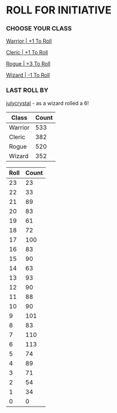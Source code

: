 # ROLL FOR INITIATIVE
### CHOOSE YOUR CLASS

[Warrior | +1 To Roll](https://github.com/benjaminsampica/benjaminsampica/issues/new?title=roll%7Cwarrior&body=Just+click+%27Submit+new+issue%27.)

[Cleric | +1 To Roll](https://github.com/benjaminsampica/benjaminsampica/issues/new?title=roll%7Ccleric&body=Just+click+%27Submit+new+issue%27.)

[Rogue | +3 To Roll](https://github.com/benjaminsampica/benjaminsampica/issues/new?title=roll%7Crogue&body=Just+click+%27Submit+new+issue%27.)

[Wizard | -1 To Roll](https://github.com/benjaminsampica/benjaminsampica/issues/new?title=roll%7Cwizard&body=Just+click+%27Submit+new+issue%27.)
### LAST ROLL BY
[julycrystal](https://www.github.com/julycrystal) - as a wizard rolled a 6!

|Class|Count|
|-|-|
|Warrior|533|
|Cleric|382|
|Rogue|520|
|Wizard|352|

|Roll|Count|
|-|-|
|23|23
|22|33
|21|89
|20|83
|19|61
|18|72
|17|100
|16|83
|15|90
|14|63
|13|93
|12|90
|11|88
|10|90
|9|101
|8|83
|7|110
|6|113
|5|74
|4|89
|3|71
|2|54
|1|34
|0|0
